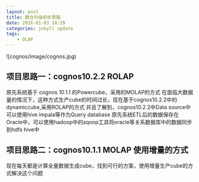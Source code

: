 ```yaml
---
layout: post
title: 数仓升级初步思路
date: 2016-01-03 18:29
categories: jekyll update
tags:
    - OLAP
---
```


![cognos/image/cognos.jpg)

## 项目思路一：cognos10.2.2 ROLAP
原先系统基于 cognos 10.1.1 的Powercube，采用的MOLAP的方式 在面临大数据量的情况下，这种方式生产cube的时间过长，现在基于cognos10.2.2中的dynamiccube,采用ROLAP的方式
并且了解到，cognos10.2.2中Data source中可以使用hive impala等作为Query database
原先系统ETL后的数据保存在Oracle中，可以使用hadoop中的sqoop工具将oracle等关系数据库中的数据同步到hdfs hive中

## 项目思路二：cognos10.1.1 MOLAP 使用增量的方式
现在每天都是计算全量数据生成cube，找到可行的方案，使用增量生产cube的方式解决这个问题
